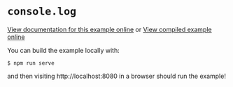 # `console.log`

[View documentation for this example online][dox] or [View compiled example
online][compiled]

[compiled]: https://rustwasm.github.io/wasm-bindgen/exbuild/console_log/
[dox]: https://rustwasm.github.io/wasm-bindgen/examples/console-log.html

You can build the example locally with:

```
$ npm run serve
```

and then visiting http://localhost:8080 in a browser should run the example!
